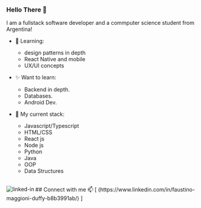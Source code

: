 ### Hello There 👋
I am a fullstack software developer and a commputer science student from Argentina! 

- 🌱 Learning: 
   * design patterns in depth
   * React Native and mobile
   * UX/UI concepts
  
- ✨ Want to learn:
  * Backend in depth.
  * Databases.
  * Android Dev.
   
- 🔭 My current stack:
  * Javascript/Typescript
  * HTML/CSS
  * React js
  * Node js
  * Python
  * Java
  * OOP
  * Data Structures
  

<br>
## Connect with me 📫
[<img align="left" alt="linked-in" src="https://img.shields.io/badge/linkedin-%230077B5.svg?&style=for-the-badge&logo=linkedin&logoColor=white">
(https://www.linkedin.com/in/faustino-maggioni-duffy-b8b3991ab/) </img>]
<br>


<!--
**FaustMaggioni/FaustMaggioni** is a ✨ _special_ ✨ repository because its `README.md` (this file) appears on your GitHub profile.

Here are some ideas to get you started:

- 🔭 I’m currently working on ...
- 🌱 I’m currently learning ...
- 👯 I’m looking to collaborate on ...
- 🤔 I’m looking for help with ...
- 💬 Ask me about ...
- 📫 How to reach me: ...
- 😄 Pronouns: ...
- ⚡ Fun fact: ...
-->

